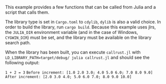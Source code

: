 This example provides a few functions that can be called from Julia and a script that calls them.

The library type is set in `Cargo.toml` to `cdylib`, `dylib` is also a valid choice. In order to build the library, run `cargo build`. Because this example uses jlrs, the `JULIA_DIR` environment variable (and in the case of Windows, `CYGWIN_DIR`) must be set, and the library must be available on the library search path.

When the library has been built, you can execute `callrust.jl` with `LD_LIBRARY_PATH=target/debug/ julia callrust.jl` and should see the following output:

`1 + 2 = 3`
`Before increment: [1.0 2.0 3.0; 4.0 5.0 6.0; 7.0 8.0 9.0]`
`After increment: [2.0 3.0 4.0; 5.0 6.0 7.0; 8.0 9.0 10.0]`
